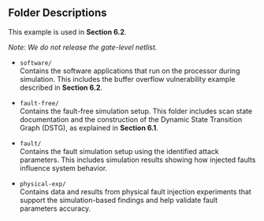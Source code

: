 ## Folder Descriptions

This example is used in **Section 6.2**.

*Note: We do not release the gate-level netlist.*

- `software/`  
  Contains the software applications that run on the processor during simulation. This includes the buffer overflow vulnerability example described in **Section 6.2**.

- `fault-free/`  
  Contains the fault-free simulation setup. This folder includes scan state documentation and the construction of the Dynamic State Transition Graph (DSTG), as explained in **Section 6.1**.

- `fault/`  
  Contains the fault simulation setup using the identified attack parameters. This includes simulation results showing how injected faults influence system behavior.

- `physical-exp/`  
  Contains data and results from physical fault injection experiments that support the simulation-based findings and help validate fault parameters accuracy.
